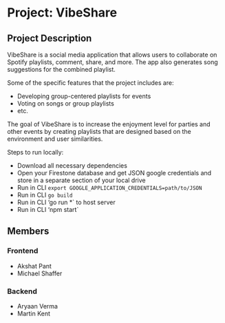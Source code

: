 # Project: VibeShare

## Project Description
VibeShare is a social media application that allows users to collaborate on Spotify playlists, comment, share, and more. The app also generates song suggestions for the combined playlist.

Some of the specific features that the project includes are:
- Developing group-centered playlists for events
- Voting on songs or group playlists
- etc.

The goal of VibeShare is to increase the enjoyment level for parties and other events by creating playlists that are designed based on the environment and user similarities.

Steps to run locally:
- Download all necessary dependencies	
- Open your Firestone database and get JSON google credentials and store in a separate section of your local drive
- Run in CLI `export GOOGLE_APPLICATION_CREDENTIALS=path/to/JSON`
- Run in CLI `go build`
- Run in CLI ‘go run *` to host server
- Run in CLI ‘npm start`

## Members
### Frontend
- Akshat Pant
- Michael Shaffer

### Backend
- Aryaan Verma
- Martin Kent
